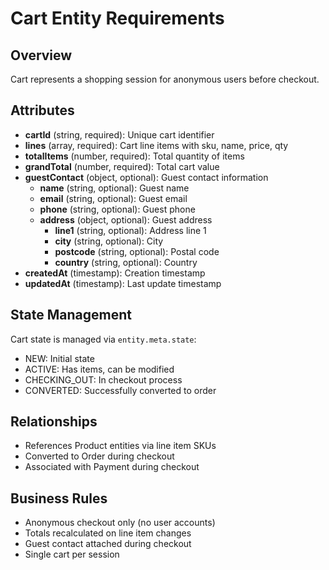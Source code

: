# Cart Entity Requirements

## Overview
Cart represents a shopping session for anonymous users before checkout.

## Attributes
- **cartId** (string, required): Unique cart identifier
- **lines** (array, required): Cart line items with sku, name, price, qty
- **totalItems** (number, required): Total quantity of items
- **grandTotal** (number, required): Total cart value
- **guestContact** (object, optional): Guest contact information
  - **name** (string, optional): Guest name
  - **email** (string, optional): Guest email
  - **phone** (string, optional): Guest phone
  - **address** (object, optional): Guest address
    - **line1** (string, optional): Address line 1
    - **city** (string, optional): City
    - **postcode** (string, optional): Postal code
    - **country** (string, optional): Country
- **createdAt** (timestamp): Creation timestamp
- **updatedAt** (timestamp): Last update timestamp

## State Management
Cart state is managed via `entity.meta.state`:
- NEW: Initial state
- ACTIVE: Has items, can be modified
- CHECKING_OUT: In checkout process
- CONVERTED: Successfully converted to order

## Relationships
- References Product entities via line item SKUs
- Converted to Order during checkout
- Associated with Payment during checkout

## Business Rules
- Anonymous checkout only (no user accounts)
- Totals recalculated on line item changes
- Guest contact attached during checkout
- Single cart per session
